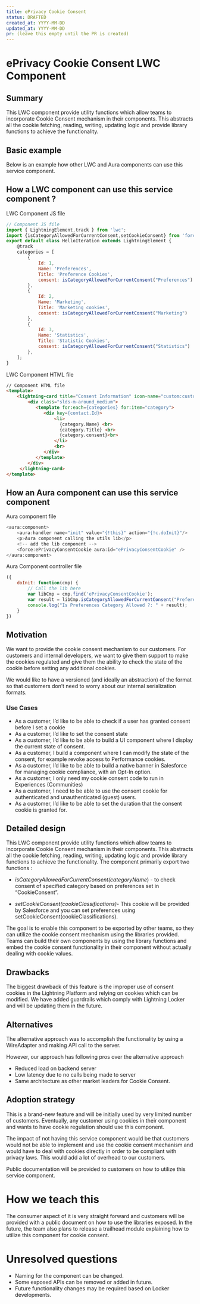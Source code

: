 ```yaml
---
title: ePrivacy Cookie Consent
status: DRAFTED
created_at: YYYY-MM-DD
updated_at: YYYY-MM-DD
pr: (leave this empty until the PR is created)
---
```

 
# ePrivacy Cookie Consent LWC Component

## Summary

This LWC component provide utility functions which allow teams to incorporate
Cookie Consent mechanism in their components. This abstracts all the cookie 
fetching, reading, writing, updating logic and provide library functions to 
achieve the functionality.

## Basic example
Below is an example how other LWC and Aura components can use this service
component.
## How a LWC component can use this service component ?
LWC Component JS file
```js
// Component JS file
import { LightningElement,track } from 'lwc';
import {isCategoryAllowedForCurrentConsent,setCookieConsent} from 'force/ePrivacyConsentCookie'
export default class HelloIteration extends LightningElement {
    @track
    categories = [
        {
            Id: 1,
            Name: 'Preferences',
            Title: 'Preference Cookies',
            consent: isCategoryAllowedForCurrentConsent("Preferences")
        },
        {
            Id: 2,
            Name: 'Marketing',
            Title: 'Marketing cookies',
            consent: isCategoryAllowedForCurrentConsent("Marketing")
        },
        {
            Id: 3,
            Name: 'Statistics',
            Title: 'Statistic Cookies',
            consent: isCategoryAllowedForCurrentConsent("Statistics")
        },
    ];
}
```

LWC Component HTML file
```html
// Component HTML file
<template>
    <lightning-card title="Consent Information" icon-name="custom:custom14">
        <div class="slds-m-around_medium">
           <template for:each={categories} for:item="category">
              <div key={contact.Id}>
                  <li>
                    {category.Name} <br>
                    {category.Title} <br>
                    {category.consent}<br>
                  </li>
                  <br>
              </div>
           </template>
        </div>
     </lightning-card>
</template>
```

## How an Aura component can use this service component
Aura component file
```js
<aura:component>
    <aura:handler name="init" value="{!this}" action="{!c.doInit}"/>
    <p>Aura component calling the utils lib</p>
    <!-- add the lib component -->
    <force:ePrivacyConsentCookie aura:id="ePrivacyConsentCookie" />
</aura:component>
```

Aura Component controller file
```js
({
    doInit: function(cmp) {
        // Call the lib here
        var libCmp = cmp.find('ePrivacyConsentCookie');
        var result = libCmp.isCategoryAllowedForCurrentConsent("Preferences");
        console.log("Is Preferences Category Allowed ?: " + result);
    }
})
```

## Motivation

We want to provide the cookie consent mechanism to our customers.
For customers and internal developers, we want to give them support to
make the cookies regulated and give them the ability to check the state 
of the cookie before setting any additional cookies.

We would like to have a versioned (and ideally an abstraction) of the 
format so that customers don’t need to worry about our internal 
serialization formats.

### Use Cases
* As a customer, I’d like to be able to check if a user has granted 
consent before I set a cookie
* As a customer, I’d like to set the consent state
* As a customer, I’d like to be able to build a UI component where I 
display the current state of consent.
* As a customer, I build a component where I can modify the state of 
the consent, for example revoke access to Performance cookies.
* As a customer, I’d like to be able to build a native banner in 
Salesforce for managing cookie compliance, with an Opt-In option.
* As a customer, I only need my cookie consent code to run in 
Experiences (Communities)
* As a customer, I need to be able to use the consent cookie for 
authenticated and unauthenticated (guest) users.
* As a customer, I’d like to be able to set the duration that the 
consent cookie is granted for.


## Detailed design

This LWC component provide utility functions which allow teams to incorporate 
Cookie Consent mechanism in their components. This abstracts all the cookie 
fetching, reading, writing, updating logic and provide library functions to 
achieve the functionality. The component primarily export two functions :


- *isCategoryAllowedForCurrentConsent(categoryName*) - to check consent of 
specified category based on preferences set in “CookieConsent”.

- *setCookieConsent(cookieClassifications)*- This cookie will be provided by 
Salesforce and you can set preferences using setCookieConsent(cookieClassifications).

The goal is to enable this component to be exported by other teams, so they can utilize 
the cookie consent mechanism using the libraries provided. Teams can build their own 
components by using the library functions and embed the cookie consent functionality in 
their component without actually dealing with cookie values.




## Drawbacks
The biggest drawback of this feature is the improper use of consent cookies in the 
Lightning Platform and relying on cookies which can be modified. We have added guardrails 
which comply with Lightning Locker and will be updating them in the future.


## Alternatives

The alternative approach was to accomplish the functionality by using a WireAdapter and 
making API call to the server.

However, our approach has following pros over the alternative approach
- Reduced load on backend server
- Low latency due to no calls being made to server
- Same architecture as other market leaders for Cookie Consent.


## Adoption strategy

This is a brand-new feature and will be initially used by very limited number of customers.
Eventually, any customer using cookies in their component and wants to have cookie regulation
should use this component.

The impact of not having this service component would be that customers would not be able to
implement and use the cookie consent mechanism and would have to deal with cookies directly
in order to be compliant with privacy laws. This would add a lot of overhead to our customers.

Public documentation will be provided to customers on how to utilize this service component.

# How we teach this

The consumer aspect of it is very straight forward and customers will be provided with a
public document on how to use the libraries exposed. In the future, the team also plans to 
release a trailhead module explaining how to utilize this component for cookie consent.

# Unresolved questions

- Naming for the component can be changed.
- Some exposed APIs can be removed or added in future.
- Future functionality changes may be required based on Locker developments.

